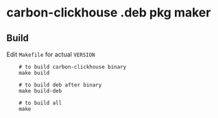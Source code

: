 # carbon-clickhouse .deb pkg maker

## Build

Edit `Makefile` for actual `VERSION`

		# to build carbon-clickhouse binary
		make build
		
		# to build deb after binary 
		make build-deb
		
		# to build all
		make
